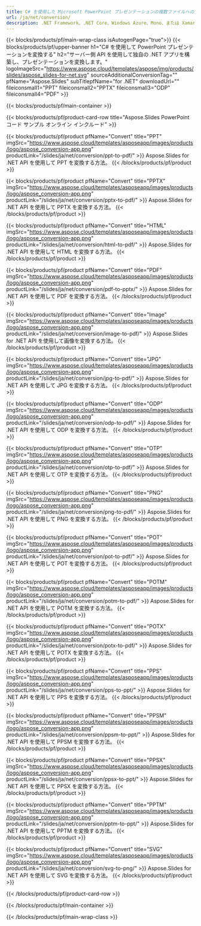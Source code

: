 ```yaml
---
title: C# を使用した Microsoft PowerPoint プレゼンテーションの複数ファイルへの変換
url: /ja/net/conversion/
description: .NET Framework、.NET Core、Windows Azure、Mono、または Xamarin プラットフォームで、Microsoft PowerPoint スライドを PDF、HTML、画像形式などのさまざまなファイルに変換します。
---
```


{{< blocks/products/pf/main-wrap-class isAutogenPage="true">}}
{{< blocks/products/pf/upper-banner h1="C# を使用して PowerPoint プレゼンテーションを変換する" h2="サーバー側 API を使用して独自の .NET アプリを構築し、プレゼンテーションを変換します。" logoImageSrc="https://www.aspose.cloud/templates/aspose/img/products/slides/aspose_slides-for-net.svg" sourceAdditionalConversionTag="" pfName="Aspose.Slides" subTitlepfName="for .NET" downloadUrl="" fileiconsmall1="PPT" fileiconsmall2="PPTX" fileiconsmall3="ODP" fileiconsmall4="PDF" >}}

{{< blocks/products/pf/main-container >}}

{{< blocks/products/pf/product-card-row title="Aspose.Slides PowerPoint コード サンプル オンライン インクルード" >}}

{{< blocks/products/pf/product pfName="Convert" title="PPT" imgSrc="https://www.aspose.cloud/templates/asposeapp/images/products/logo/aspose_conversion-app.png" productLink="/slides/ja/net/conversion/ppt-to-pdf/" >}}
Aspose.Slides for .NET API を使用して PPT を変換する方法。
{{< /blocks/products/pf/product >}}

{{< blocks/products/pf/product pfName="Convert" title="PPTX" imgSrc="https://www.aspose.cloud/templates/asposeapp/images/products/logo/aspose_conversion-app.png" productLink="/slides/ja/net/conversion/pptx-to-pdf/" >}}
Aspose.Slides for .NET API を使用して PPTX を変換する方法。
{{< /blocks/products/pf/product >}}

{{< blocks/products/pf/product pfName="Convert" title="HTML" imgSrc="https://www.aspose.cloud/templates/asposeapp/images/products/logo/aspose_conversion-app.png" productLink="/slides/ja/net/conversion/html-to-pdf/" >}}
Aspose.Slides for .NET API を使用して HTML を変換する方法。
{{< /blocks/products/pf/product >}}

{{< blocks/products/pf/product pfName="Convert" title="PDF" imgSrc="https://www.aspose.cloud/templates/asposeapp/images/products/logo/aspose_conversion-app.png" productLink="/slides/ja/net/conversion/pdf-to-pptx/" >}}
Aspose.Slides for .NET API を使用して PDF を変換する方法。
{{< /blocks/products/pf/product >}}

{{< blocks/products/pf/product pfName="Convert" title="Image" imgSrc="https://www.aspose.cloud/templates/asposeapp/images/products/logo/aspose_conversion-app.png" productLink="/slides/ja/net/conversion/image-to-pdf/" >}}
Aspose.Slides for .NET API を使用して画像を変換する方法。
{{< /blocks/products/pf/product >}}

{{< blocks/products/pf/product pfName="Convert" title="JPG" imgSrc="https://www.aspose.cloud/templates/asposeapp/images/products/logo/aspose_conversion-app.png" productLink="/slides/ja/net/conversion/jpg-to-pdf/" >}}
Aspose.Slides for .NET API を使用して JPG を変換する方法。
{{< /blocks/products/pf/product >}}

{{< blocks/products/pf/product pfName="Convert" title="ODP" imgSrc="https://www.aspose.cloud/templates/asposeapp/images/products/logo/aspose_conversion-app.png" productLink="/slides/ja/net/conversion/odp-to-pdf/" >}}
Aspose.Slides for .NET API を使用して ODP を変換する方法。
{{< /blocks/products/pf/product >}}

{{< blocks/products/pf/product pfName="Convert" title="OTP" imgSrc="https://www.aspose.cloud/templates/asposeapp/images/products/logo/aspose_conversion-app.png" productLink="/slides/ja/net/conversion/otp-to-pdf/" >}}
Aspose.Slides for .NET API を使用して OTP を変換する方法。
{{< /blocks/products/pf/product >}}

{{< blocks/products/pf/product pfName="Convert" title="PNG" imgSrc="https://www.aspose.cloud/templates/asposeapp/images/products/logo/aspose_conversion-app.png" productLink="/slides/ja/net/conversion/png-to-pdf/" >}}
Aspose.Slides for .NET API を使用して PNG を変換する方法。
{{< /blocks/products/pf/product >}}

{{< blocks/products/pf/product pfName="Convert" title="POT" imgSrc="https://www.aspose.cloud/templates/asposeapp/images/products/logo/aspose_conversion-app.png" productLink="/slides/ja/net/conversion/pot-to-pdf/" >}}
Aspose.Slides for .NET API を使用して POT を変換する方法。
{{< /blocks/products/pf/product >}}

{{< blocks/products/pf/product pfName="Convert" title="POTM" imgSrc="https://www.aspose.cloud/templates/asposeapp/images/products/logo/aspose_conversion-app.png" productLink="/slides/ja/net/conversion/potm-to-pdf/" >}}
Aspose.Slides for .NET API を使用して POTM を変換する方法。
{{< /blocks/products/pf/product >}}

{{< blocks/products/pf/product pfName="Convert" title="POTX" imgSrc="https://www.aspose.cloud/templates/asposeapp/images/products/logo/aspose_conversion-app.png" productLink="/slides/ja/net/conversion/potx-to-pdf/" >}}
Aspose.Slides for .NET API を使用して POTX を変換する方法。
{{< /blocks/products/pf/product >}}

{{< blocks/products/pf/product pfName="Convert" title="PPS" imgSrc="https://www.aspose.cloud/templates/asposeapp/images/products/logo/aspose_conversion-app.png" productLink="/slides/ja/net/conversion/pps-to-ppt/" >}}
Aspose.Slides for .NET API を使用して PPS を変換する方法。
{{< /blocks/products/pf/product >}}

{{< blocks/products/pf/product pfName="Convert" title="PPSM" imgSrc="https://www.aspose.cloud/templates/asposeapp/images/products/logo/aspose_conversion-app.png" productLink="/slides/ja/net/conversion/ppsm-to-ppt/" >}}
Aspose.Slides for .NET API を使用して PPSM を変換する方法。
{{< /blocks/products/pf/product >}}

{{< blocks/products/pf/product pfName="Convert" title="PPSX" imgSrc="https://www.aspose.cloud/templates/asposeapp/images/products/logo/aspose_conversion-app.png" productLink="/slides/ja/net/conversion/ppsx-to-ppt/" >}}
Aspose.Slides for .NET API を使用して PPSX を変換する方法。
{{< /blocks/products/pf/product >}}

{{< blocks/products/pf/product pfName="Convert" title="PPTM" imgSrc="https://www.aspose.cloud/templates/asposeapp/images/products/logo/aspose_conversion-app.png" productLink="/slides/ja/net/conversion/pptm-to-ppt/" >}}
Aspose.Slides for .NET API を使用して PPTM を変換する方法。
{{< /blocks/products/pf/product >}}

{{< blocks/products/pf/product pfName="Convert" title="SVG" imgSrc="https://www.aspose.cloud/templates/asposeapp/images/products/logo/aspose_conversion-app.png" productLink="/slides/ja/net/conversion/svg-to-png/" >}}
Aspose.Slides for .NET API を使用して SVG を変換する方法。
{{< /blocks/products/pf/product >}}

{{< /blocks/products/pf/product-card-row >}}

{{< /blocks/products/pf/main-container >}}
    
{{< /blocks/products/pf/main-wrap-class >}}